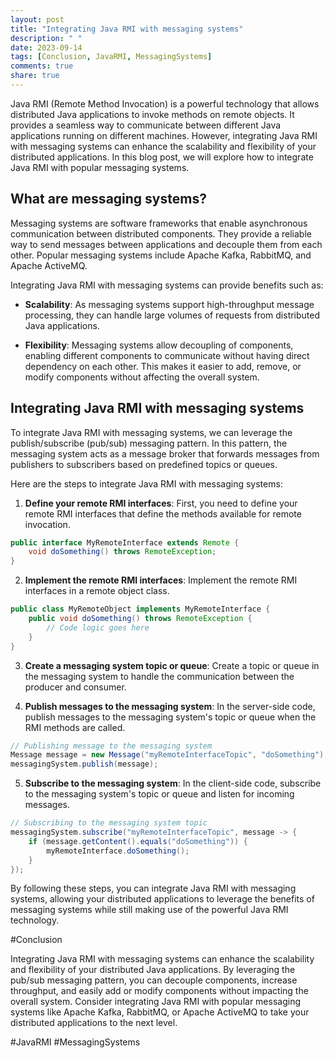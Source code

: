 ```yaml
---
layout: post
title: "Integrating Java RMI with messaging systems"
description: " "
date: 2023-09-14
tags: [Conclusion, JavaRMI, MessagingSystems]
comments: true
share: true
---
```


Java RMI (Remote Method Invocation) is a powerful technology that allows distributed Java applications to invoke methods on remote objects. It provides a seamless way to communicate between different Java applications running on different machines. However, integrating Java RMI with messaging systems can enhance the scalability and flexibility of your distributed applications. In this blog post, we will explore how to integrate Java RMI with popular messaging systems.

## What are messaging systems?

Messaging systems are software frameworks that enable asynchronous communication between distributed components. They provide a reliable way to send messages between applications and decouple them from each other. Popular messaging systems include Apache Kafka, RabbitMQ, and Apache ActiveMQ.

Integrating Java RMI with messaging systems can provide benefits such as:

- **Scalability**: As messaging systems support high-throughput message processing, they can handle large volumes of requests from distributed Java applications.

- **Flexibility**: Messaging systems allow decoupling of components, enabling different components to communicate without having direct dependency on each other. This makes it easier to add, remove, or modify components without affecting the overall system.

## Integrating Java RMI with messaging systems

To integrate Java RMI with messaging systems, we can leverage the publish/subscribe (pub/sub) messaging pattern. In this pattern, the messaging system acts as a message broker that forwards messages from publishers to subscribers based on predefined topics or queues.

Here are the steps to integrate Java RMI with messaging systems:

1. **Define your remote RMI interfaces**: First, you need to define your remote RMI interfaces that define the methods available for remote invocation.

```java
public interface MyRemoteInterface extends Remote {
    void doSomething() throws RemoteException;
}
```

2. **Implement the remote RMI interfaces**: Implement the remote RMI interfaces in a remote object class.

```java
public class MyRemoteObject implements MyRemoteInterface {
    public void doSomething() throws RemoteException {
        // Code logic goes here
    }
}
```

3. **Create a messaging system topic or queue**: Create a topic or queue in the messaging system to handle the communication between the producer and consumer.

4. **Publish messages to the messaging system**: In the server-side code, publish messages to the messaging system's topic or queue when the RMI methods are called.

```java
// Publishing message to the messaging system
Message message = new Message("myRemoteInterfaceTopic", "doSomething");
messagingSystem.publish(message);
```

5. **Subscribe to the messaging system**: In the client-side code, subscribe to the messaging system's topic or queue and listen for incoming messages.

```java
// Subscribing to the messaging system topic
messagingSystem.subscribe("myRemoteInterfaceTopic", message -> {
    if (message.getContent().equals("doSomething")) {
        myRemoteInterface.doSomething();
    }
});
```

By following these steps, you can integrate Java RMI with messaging systems, allowing your distributed applications to leverage the benefits of messaging systems while still making use of the powerful Java RMI technology.

#Conclusion

Integrating Java RMI with messaging systems can enhance the scalability and flexibility of your distributed Java applications. By leveraging the pub/sub messaging pattern, you can decouple components, increase throughput, and easily add or modify components without impacting the overall system. Consider integrating Java RMI with popular messaging systems like Apache Kafka, RabbitMQ, or Apache ActiveMQ to take your distributed applications to the next level.

#JavaRMI #MessagingSystems